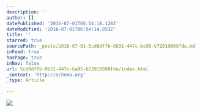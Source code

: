 ```yaml
---
description: ''
author: []
datePublished: '2016-07-01T06:54:18.128Z'
dateModified: '2016-07-01T06:54:14.053Z'
title: ''
starred: true
sourcePath: _posts/2016-07-01-5cd8dffb-0b31-447c-ba95-b72010008fde.md
inFeed: true
hasPage: true
inNav: false
url: 5cd8dffb-0b31-447c-ba95-b72010008fde/index.html
_context: 'http://schema.org'
_type: Article

---
```

![](https://the-grid-user-content.s3-us-west-2.amazonaws.com/f0ae3a43-4f57-4582-8dec-5e8b9f685bc8.jpg)